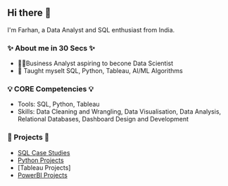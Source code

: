 ## Hi there 👋

I'm Farhan, a Data Analyst and SQL enthusiast from India.

### ✨ About me in 30 Secs ✨
- 👦🏼Business Analyst aspiring to becone Data Scientist
- 📝 Taught myselt SQL, Python, Tableau, AI/ML Algorithms

### 💡 CORE Competencies 💡
- Tools: SQL, Python, Tableau
- Skills: Data Cleaning and Wrangling, Data Visualisation, Data Analysis, Relational Databases, Dashboard Design and Development

### 🔭 Projects 🔭
- [SQL Case Studies](https://github.com/IamFarhanUsmani/SQL-Case-Studies)
- [Python Projects](https://github.com/IamFarhanUsmani/Python-Projects)
- [Tableau Projects]
- [PowerBI Projects](https://github.com/IamFarhanUsmani/EMPLOYEE-PRESENCE-INSIGHT-HR-DASHBOARD)
<!--
**IamFarhanUsmani/IamFarhanUsmani** is a ✨ _special_ ✨ repository because its `README.md` (this file) appears on your GitHub profile.

Here are some ideas to get you started:

- 🔭 I’m currently working on ...
- 🌱 I’m currently learning ...
- 👯 I’m looking to collaborate on ...
- 🤔 I’m looking for help with ...
- 💬 Ask me about ...
- 📫 How to reach me: ...
- 😄 Pronouns: ...
- ⚡ Fun fact: ...
-->
